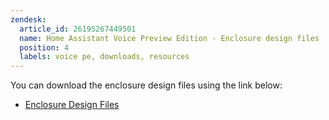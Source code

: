 ```yaml
---
zendesk:
  article_id: 26195267449501
  name: Home Assistant Voice Preview Edition - Enclosure design files
  position: 4
  labels: voice pe, downloads, resources
---
```


You can download the enclosure design files using the link below:

- [Enclosure Design Files](/static/docs/voice/voice_preview_edition_enclosure_all_parts.stl)